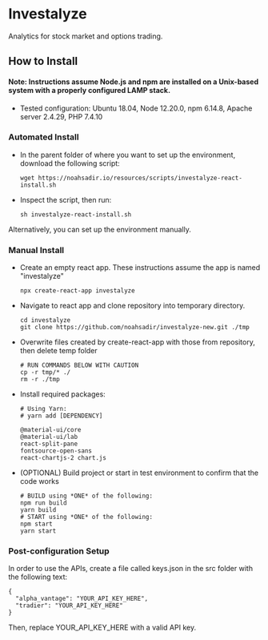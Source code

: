 # Investalyze
Analytics for stock market and options trading.

## How to Install

#### Note: Instructions assume Node.js and npm are installed on a Unix-based system with a properly configured LAMP stack.
 - Tested configuration: Ubuntu 18.04, Node 12.20.0, npm 6.14.8, Apache server 2.4.29, PHP 7.4.10

### Automated Install
 - In the parent folder of where you want to set up the environment, download the following script:
   ```
   wget https://noahsadir.io/resources/scripts/investalyze-react-install.sh
   ```
 - Inspect the script, then run:
   ```
   sh investalyze-react-install.sh
   ```
Alternatively, you can set up the environment manually.

### Manual Install
- Create an empty react app. These instructions assume the app is named "investalyze"
  ```
  npx create-react-app investalyze
  ```
- Navigate to react app and clone repository into temporary directory.
  ```
  cd investalyze
  git clone https://github.com/noahsadir/investalyze-new.git ./tmp
  ```
- Overwrite files created by create-react-app with those from repository, then delete temp folder
  ```
  # RUN COMMANDS BELOW WITH CAUTION
  cp -r tmp/* ./
  rm -r ./tmp
  ```
- Install required packages:
  ```
  # Using Yarn:
  # yarn add [DEPENDENCY]

  @material-ui/core
  @material-ui/lab
  react-split-pane
  fontsource-open-sans
  react-chartjs-2 chart.js
  ```
- (OPTIONAL) Build project or start in test environment to confirm that the code works
  ```
  # BUILD using *ONE* of the following:
  npm run build
  yarn build
  # START using *ONE* of the following:
  npm start
  yarn start
  ```

### Post-configuration Setup

In order to use the APIs, create a file called keys.json in the src folder with the following text:
```
{
  "alpha_vantage": "YOUR_API_KEY_HERE",
  "tradier": "YOUR_API_KEY_HERE"
}
```
Then, replace YOUR_API_KEY_HERE with a valid API key.
